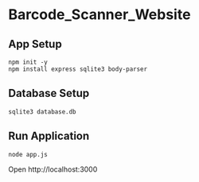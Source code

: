 # Barcode_Scanner_Website

## App Setup 
```cd Barcode
npm init -y
npm install express sqlite3 body-parser
```

## Database Setup
```
sqlite3 database.db
```

## Run Application
```
node app.js
```

Open http://localhost:3000
